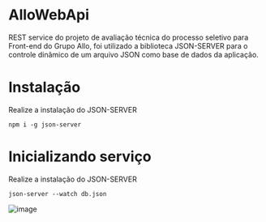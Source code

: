 # AlloWebApi
REST service do projeto de avaliação técnica do processo seletivo para Front-end do Grupo Allo, foi utilizado a biblioteca JSON-SERVER para o controle dinâmico de um arquivo JSON como base de dados da aplicação.

# Instalação

Realize a instalação do JSON-SERVER

```shell
npm i -g json-server
```

# Inicializando serviço
Realize a instalação do JSON-SERVER

```shell
json-server --watch db.json
```

![image](https://user-images.githubusercontent.com/27980455/213301641-80d7c584-da89-4df3-82e6-19d13b1f3060.png)

